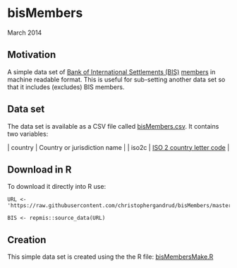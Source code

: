 bisMembers
==========

March 2014

## Motivation

A simple data set of [Bank of International Settlements (BIS)](http://www.bis.org/index.htm) [members](http://www.bis.org/about/orggov.htm) in machine readable format. This is useful for sub-setting another data set so that it includes (excludes) BIS members.

## Data set

The data set is available as a CSV file called [bisMembers.csv](https://github.com/christophergandrud/bisMembers/blob/master/bisMembers.csv). It contains two variables:

| country | Country or jurisdiction name |
| iso2c   | [ISO 2 country letter code](http://en.wikipedia.org/wiki/ISO_3166-1_alpha-2) |

## Download in R

To download it directly into R use:

```{S}
URL <- 'https://raw.githubusercontent.com/christophergandrud/bisMembers/master/bisMembers.csv'

BIS <- repmis::source_data(URL)
```

## Creation

This simple data set is created using the the R file: [bisMembersMake.R](https://github.com/christophergandrud/bisMembers/blob/master/bisMembersMake.R)  